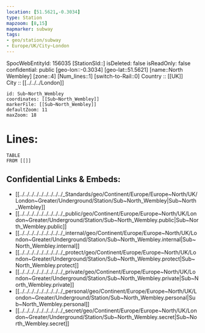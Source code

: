 ```yaml
---
location: [51.5621,-0.3034] 
type: Station 
mapzoom: [8,15] 
mapmarker: subway 
tags:
- geo/station/subway
- Europe/UK/City~London
---
```

SpocWebEntityId: 156035
[StationSId::] 
isDeleted: false
isReadOnly: false
confidential: public
[geo-lon::-0.3034] 
[geo-lat::51.5621] 
[name::North Wembley] 
[zone::4] 
[Num_lines::1] 
[switch-to-Rail::0] 
Country :: [[UK]]  
City :: [[../../../London]]  


```leaflet
id: Sub~North_Wembley
coordinates: [[Sub~North_Wembley]] 
markerFile: [[Sub~North_Wembley]] 
defaultZoom: 11 
maxZoom: 18
```


# Lines: 
```dataview
TABLE 
FROM [[]] 
```

## Confidential Links & Embeds: 
- [[../../../../../../../../../_Standards/geo/Continent/Europe/Europe~North/UK/London~Greater/Underground/Station/Sub~North_Wembley|Sub~North_Wembley]] 
- [[../../../../../../../../../_public/geo/Continent/Europe/Europe~North/UK/London~Greater/Underground/Station/Sub~North_Wembley.public|Sub~North_Wembley.public]] 
- [[../../../../../../../../../_internal/geo/Continent/Europe/Europe~North/UK/London~Greater/Underground/Station/Sub~North_Wembley.internal|Sub~North_Wembley.internal]] 
- [[../../../../../../../../../_protect/geo/Continent/Europe/Europe~North/UK/London~Greater/Underground/Station/Sub~North_Wembley.protect|Sub~North_Wembley.protect]] 
- [[../../../../../../../../../_private/geo/Continent/Europe/Europe~North/UK/London~Greater/Underground/Station/Sub~North_Wembley.private|Sub~North_Wembley.private]] 
- [[../../../../../../../../../_personal/geo/Continent/Europe/Europe~North/UK/London~Greater/Underground/Station/Sub~North_Wembley.personal|Sub~North_Wembley.personal]] 
- [[../../../../../../../../../_secret/geo/Continent/Europe/Europe~North/UK/London~Greater/Underground/Station/Sub~North_Wembley.secret|Sub~North_Wembley.secret]] 
